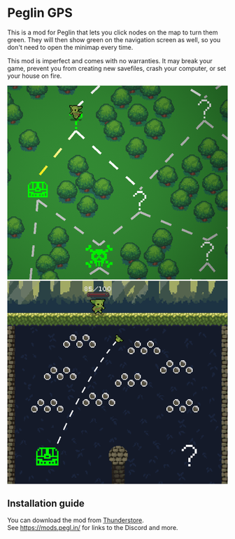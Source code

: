 # Peglin GPS

This is a mod for Peglin that lets you click nodes on the map 
to turn them green. They will then show green on the navigation 
screen as well, so you don't need to open the minimap every time.

This mod is imperfect and comes with no warranties. It may break 
your game, prevent you from creating new savefiles, crash your computer, 
or set your house on fire.

![Map screen](img/map.png)
![Nav screen](img/nav.png)

## Installation guide
You can download the mod from [Thunderstore](https://peglin.thunderstore.io/).   
See https://mods.pegl.in/ for links to the Discord and more.